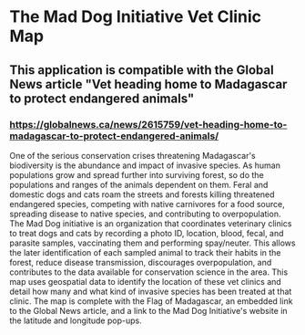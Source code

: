 # The Mad Dog Initiative Vet Clinic Map

## This application is compatible with the Global News article "Vet heading home to Madagascar to protect endangered animals"
### https://globalnews.ca/news/2615759/vet-heading-home-to-madagascar-to-protect-endangered-animals/

One of the serious conservation crises threatening Madagascar's biodiversity is the abundance and impact of invasive species. As human populations grow and spread further into surviving forest, so do the populations and ranges of the animals dependent on them. Feral and domestic dogs and cats roam the streets and forests killing threatened endangered species, competing with native carnivores for a food source, spreading disease to native species, and contributing to overpopulation. The Mad Dog initiative is an organization that coordinates veterinary clinics to treat dogs and cats by recording a photo ID, location, blood, fecal, and parasite samples, vaccinating them and performing spay/neuter. This allows the later identification of each sampled animal to track their habits in the forest, reduce disease transmission, discourages overpopulation, and contributes to the data available for conservation science in the area. 
This map uses geospatial data to identify the location of these vet clinics and detail how many and what kind of invasive species has been treated at that clinic. The map is complete with the Flag of Madagascar, an embedded link to the Global News article, and a link to the Mad Dog Initiative's website in the latitude and longitude pop-ups. 


